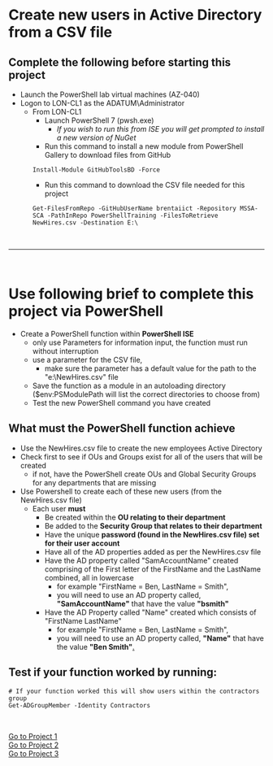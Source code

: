 <!--
    <details><summary>Click for hint</summary><Strong> 

    ``` 
    HINT
    ```
    </Strong></details> 
    <details><summary>Click to see the answer</summary><Strong> 
    
    ```
    ANSWER
    ```
    </Strong></details> 
-->
# Create new users in Active Directory from a CSV file

## Complete the following before starting this project

- Launch the PowerShell lab virtual machines (AZ-040) 
- Logon to LON-CL1 as the ADATUM\Administrator
  - From LON-CL1 
    - Launch PowerShell 7 (pwsh.exe)
      - *If you wish to run this from ISE you will get prompted to install a new version of NuGet*
    - Run this command to install a new module from PowerShell Gallery to download files from GitHub 
    ```
    Install-Module GitHubToolsBD -Force
    ```
    - Run this command to download the CSV file needed for this project
    ```
    Get-FilesFromRepo -GitHubUserName brentaiict -Repository MSSA-SCA -PathInRepo PowerShellTraining -FilesToRetrieve NewHires.csv -Destination E:\ 
    ```

<br>

---

<br>



# Use following brief to complete this project via PowerShell

- Create a PowerShell function within **PowerShell ISE**
  - only use Parameters for information input, the function must run without interruption 
  - use a parameter for the CSV file, 
    - make sure the parameter has a default value for the path to the "e:\NewHires.csv" file 
  - Save the function as a module in an autoloading directory ($env:PSModulePath will list the correct directories to choose from) 
  - Test the new PowerShell command you have created

## What must the PowerShell function achieve

- Use the NewHires.csv file to create the new employees Active Directory
- Check first to see if OUs and Groups exist for all of the users that will be created 
  - if not, have the PowerShell create OUs and Global Security Groups for any departments that are missing 
- Use Powershell to create each of these new users (from the NewHires.csv file)
  - Each user **must** 
    - Be created within the **OU relating to their department**
    - Be added to the **Security Group that relates to their department**
    - Have the unique **password (found in the NewHires.csv file) set for their user account**
    - Have all of the AD properties added as per the NewHires.csv file
    - Have the AD property called "SamAccountName" created comprising of the First letter of the FirstName and the LastName combined, all in lowercase
      - for example "FirstName = Ben, LastName =  Smith", 
      - you will need to use an AD property called, **"SamAccountName"** that have the value **"bsmith"**    
    - Have the AD Property called "Name" created which consists of "FirstName LastName"
      - for example "FirstName = Ben, LastName =  Smith", 
      - you will need to use an AD property called, **"Name"** that have the value **"Ben Smith"**[.](PSADProjectSolutions.md#solutions-for-the-ps-projects)   

## Test if your function worked by running:
   
```
# If your function worked this will show users within the contractors group
Get-ADGroupMember -Identity Contractors
```


<br>
<!--
<details><summary>Click to see the answer</summary><Strong>  

```
function Add-NewUser {
  [cmdletBinding()]
  Param($CSVFilePath = 'E:\NewHires.csv')

  $Users = Import-Csv -Path $CSVFilePath
  $DepartmentNames = $Users.Department | Select-Object -Unique # Get an array of all of the Departments that are needed
  $CurrentOUNames = (Get-ADOrganizationalUnit -Filter *).Name # Get an array of OU names
  $CurrentGroupNames = (Get-ADGroup -Filter *).Name # Get an array of Group names
  foreach ($DepartmentName in $DepartmentNames) { # Checking to see if the OUs and Groups are already created
    if ($DepartmentName -notin $CurrentOUNames) {
      New-ADOrganizationalUnit -Name $DepartmentName -Path 'dc=adatum,dc=com'
    }
    if ($DepartmentName -notin $CurrentGroupNames) {
      New-ADGroup -GroupScope Global -Name $DepartmentName -Path "ou=$DepartmentName,dc=adatum,dc=com"
    }
  }
  $UserTotalCount = $Users.Count
  $CurrentUserCount = 0  
  foreach ($User in $Users) {
    $CurrentUserCount++
    Write-Progress -Activity "Creating Users" -PercentComplete ($CurrentUserCount/$UserTotalCount*100) -CurrentOperation  "Creating User: $($User.FirstName + ' ' + $User.LastName)"
    # Creating all of the information needed to create the user
    $Name = $User.firstname + ' ' + $User.lastname
    $OU = 'OU=' + $User.department + ',DC=adatum,DC=com'
    $secPwd = $User.password | ConvertTo-SecureString -AsPlainText -Force
    $SamAccountName = $User.firstname.SubString(0,1) + $User.lastname
    
    $Parameters = @{ # Splatting the paramaters for New-ADUser, instead of listing parameters on one line after the command
      Name=$Name
      Path=$OU
      GivenName=$User.firstname
      Surname=$User.lastname
      SamAccountName=$SamAccountName
      AccountPassword=$secPwd 
      Department=$User.department 
      Office=$User.officename 
      UserPrincipalName=$user.upn 
      MobilePhone=$User.mobilephone 
      City=$User.city 
      StreetAddress=$User.streetaddress
    }
    New-ADUser @Parameters # Creating the new user
    $NewUser = Get-ADUser -Identity $SamAccountName
    Add-ADGroupMember -Identity $User.department -Members $NewUser  # Adding the new user to the relevant group
  }
}
```
    
</Strong></details> 
-->
<!--
-->

[Go to Project 1](PSADProject1.md#create-new-users-in-active-directory-from-a-csv-file)<br>
[Go to Project 2](PSADProject2.md#restore-an-accidently-deleted-ad-user-account-from-the-recycle-bin)<br>
[Go to Project 3](PSADProject3.md#find-all-direct-and-indirect-groups-an-ad-user-is-a-member-of)<br>
